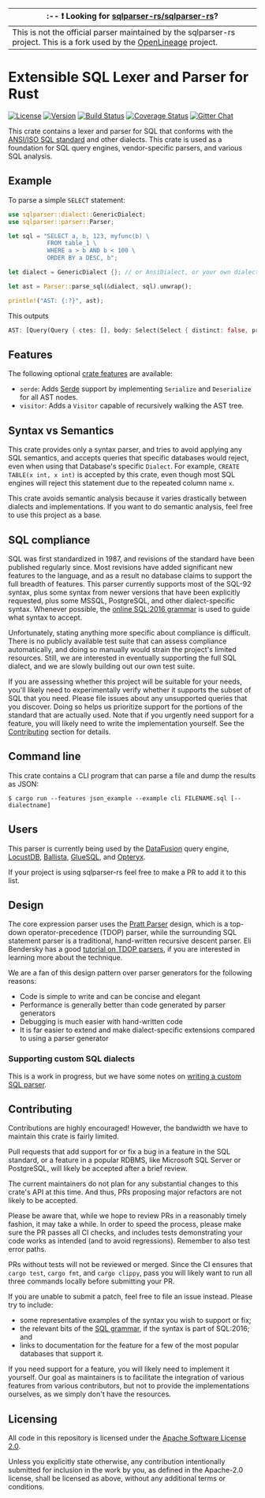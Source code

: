 | :-- :exclamation: Looking for [sqlparser-rs/sqlparser-rs](https://github.com/sqlparser-rs/sqlparser-rs)? |
| --------------------------------------------------------------------------------------------------------- |
|This is not the official parser maintained by the sqlparser-rs project. This is a fork used by the [OpenLineage](https://github.com/OpenLineage/OpenLineage) project. | 

# Extensible SQL Lexer and Parser for Rust

[![License](https://img.shields.io/badge/License-Apache%202.0-blue.svg)](https://opensource.org/licenses/Apache-2.0)
[![Version](https://img.shields.io/crates/v/sqlparser.svg)](https://crates.io/crates/sqlparser)
[![Build Status](https://github.com/sqlparser-rs/sqlparser-rs/workflows/Rust/badge.svg?branch=main)](https://github.com/sqlparser-rs/sqlparser-rs/actions?query=workflow%3ARust+branch%3Amain)
[![Coverage Status](https://coveralls.io/repos/github/sqlparser-rs/sqlparser-rs/badge.svg?branch=main)](https://coveralls.io/github/sqlparser-rs/sqlparser-rs?branch=main)
[![Gitter Chat](https://badges.gitter.im/sqlparser-rs/community.svg)](https://gitter.im/sqlparser-rs/community?utm_source=badge&utm_medium=badge&utm_campaign=pr-badge&utm_content=badge)

This crate contains a lexer and parser for SQL that conforms with the
[ANSI/ISO SQL standard][sql-standard] and other dialects. This crate
is used as a foundation for SQL query engines, vendor-specific
parsers, and various SQL analysis.

## Example

To parse a simple `SELECT` statement:

```rust
use sqlparser::dialect::GenericDialect;
use sqlparser::parser::Parser;

let sql = "SELECT a, b, 123, myfunc(b) \
           FROM table_1 \
           WHERE a > b AND b < 100 \
           ORDER BY a DESC, b";

let dialect = GenericDialect {}; // or AnsiDialect, or your own dialect ...

let ast = Parser::parse_sql(&dialect, sql).unwrap();

println!("AST: {:?}", ast);
```

This outputs

```rust
AST: [Query(Query { ctes: [], body: Select(Select { distinct: false, projection: [UnnamedExpr(Identifier("a")), UnnamedExpr(Identifier("b")), UnnamedExpr(Value(Long(123))), UnnamedExpr(Function(Function { name: ObjectName(["myfunc"]), args: [Identifier("b")], over: None, distinct: false }))], from: [TableWithJoins { relation: Table { name: ObjectName(["table_1"]), alias: None, args: [], with_hints: [] }, joins: [] }], selection: Some(BinaryOp { left: BinaryOp { left: Identifier("a"), op: Gt, right: Identifier("b") }, op: And, right: BinaryOp { left: Identifier("b"), op: Lt, right: Value(Long(100)) } }), group_by: [], having: None }), order_by: [OrderByExpr { expr: Identifier("a"), asc: Some(false) }, OrderByExpr { expr: Identifier("b"), asc: None }], limit: None, offset: None, fetch: None })]
```


## Features

The following optional [crate  features](https://doc.rust-lang.org/cargo/reference/features.html) are available:

* `serde`: Adds [Serde](https://serde.rs/) support by implementing  `Serialize` and `Deserialize` for all AST nodes.
* `visitor`: Adds a `Visitor` capable of recursively walking the AST tree.


## Syntax vs Semantics

This crate provides only a syntax parser, and tries to avoid applying
any SQL semantics, and accepts queries that specific databases would
reject, even when using that Database's specific `Dialect`. For
example, `CREATE TABLE(x int, x int)` is accepted by this crate, even
though most SQL engines will reject this statement due to the repeated
column name `x`.

This crate avoids semantic analysis because it varies drastically
between dialects and implementations. If you want to do semantic
analysis, feel free to use this project as a base.

## SQL compliance

SQL was first standardized in 1987, and revisions of the standard have been
published regularly since. Most revisions have added significant new features to
the language, and as a result no database claims to support the full breadth of
features. This parser currently supports most of the SQL-92 syntax, plus some
syntax from newer versions that have been explicitly requested, plus some MSSQL,
PostgreSQL, and other dialect-specific syntax. Whenever possible, the [online
SQL:2016 grammar][sql-2016-grammar] is used to guide what syntax to accept.

Unfortunately, stating anything more specific about compliance is difficult.
There is no publicly available test suite that can assess compliance
automatically, and doing so manually would strain the project's limited
resources. Still, we are interested in eventually supporting the full SQL
dialect, and we are slowly building out our own test suite.

If you are assessing whether this project will be suitable for your needs,
you'll likely need to experimentally verify whether it supports the subset of
SQL that you need. Please file issues about any unsupported queries that you
discover. Doing so helps us prioritize support for the portions of the standard
that are actually used. Note that if you urgently need support for a feature,
you will likely need to write the implementation yourself. See the
[Contributing](#Contributing) section for details.

## Command line

This crate contains a CLI program that can parse a file and dump the results as JSON:
```
$ cargo run --features json_example --example cli FILENAME.sql [--dialectname]
```

## Users

This parser is currently being used by the [DataFusion] query engine,
[LocustDB], [Ballista], [GlueSQL], and [Opteryx].

If your project is using sqlparser-rs feel free to make a PR to add it
to this list.


## Design

The core expression parser uses the [Pratt Parser] design, which is a top-down
operator-precedence (TDOP) parser, while the surrounding SQL statement parser is
a traditional, hand-written recursive descent parser. Eli Bendersky has a good
[tutorial on TDOP parsers][tdop-tutorial], if you are interested in learning
more about the technique.

We are a fan of this design pattern over parser generators for the following
reasons:

- Code is simple to write and can be concise and elegant
- Performance is generally better than code generated by parser generators
- Debugging is much easier with hand-written code
- It is far easier to extend and make dialect-specific extensions
  compared to using a parser generator

### Supporting custom SQL dialects

This is a work in progress, but we have some notes on [writing a custom SQL
parser](docs/custom_sql_parser.md).

## Contributing

Contributions are highly encouraged! However, the bandwidth we have to
maintain this crate is fairly limited.

Pull requests that add support for or fix a bug in a feature in the
SQL standard, or a feature in a popular RDBMS, like Microsoft SQL
Server or PostgreSQL, will likely be accepted after a brief
review.

The current maintainers do not plan for any substantial changes to
this crate's API at this time. And thus, PRs proposing major refactors
are not likely to be accepted.

Please be aware that, while we hope to review PRs in a reasonably
timely fashion, it may take a while. In order to speed the process,
please make sure the PR passes all CI checks, and includes tests
demonstrating your code works as intended (and to avoid
regressions). Remember to also test error paths.

PRs without tests will not be reviewed or merged.  Since the CI
ensures that `cargo test`, `cargo fmt`, and `cargo clippy`, pass you
will likely want to run all three commands locally before submitting
your PR.


If you are unable to submit a patch, feel free to file an issue instead. Please
try to include:

  * some representative examples of the syntax you wish to support or fix;
  * the relevant bits of the [SQL grammar][sql-2016-grammar], if the syntax is
    part of SQL:2016; and
  * links to documentation for the feature for a few of the most popular
    databases that support it.

If you need support for a feature, you will likely need to implement
it yourself. Our goal as maintainers is to facilitate the integration
of various features from various contributors, but not to provide the
implementations ourselves, as we simply don't have the resources.


## Licensing

All code in this repository is licensed under the [Apache Software License 2.0](LICENSE.txt).

Unless you explicitly state otherwise, any contribution intentionally submitted
for inclusion in the work by you, as defined in the Apache-2.0 license, shall be
licensed as above, without any additional terms or conditions.


[tdop-tutorial]: https://eli.thegreenplace.net/2010/01/02/top-down-operator-precedence-parsing
[`cargo fmt`]: https://github.com/rust-lang/rustfmt#on-the-stable-toolchain
[current issues]: https://github.com/sqlparser-rs/sqlparser-rs/issues
[DataFusion]: https://github.com/apache/arrow-datafusion
[LocustDB]: https://github.com/cswinter/LocustDB
[Ballista]: https://github.com/apache/arrow-ballista
[GlueSQL]: https://github.com/gluesql/gluesql
[Opteryx]: https://github.com/mabel-dev/opteryx
[Pratt Parser]: https://tdop.github.io/
[sql-2016-grammar]: https://jakewheat.github.io/sql-overview/sql-2016-foundation-grammar.html
[sql-standard]: https://en.wikipedia.org/wiki/ISO/IEC_9075

